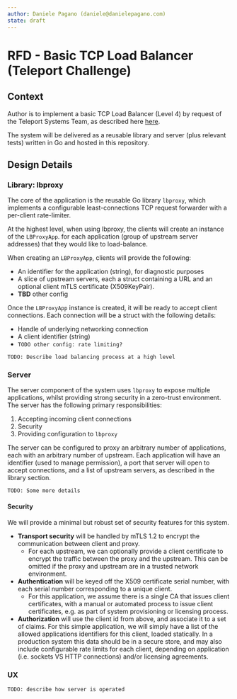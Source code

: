 ```yaml
---
author: Daniele Pagano (daniele@danielepagano.com)
state: draft
---
```


# RFD - Basic TCP Load Balancer (Teleport Challenge)

## Context

Author is to implement a basic TCP Load Balancer (Level 4) by request of the Teleport Systems Team, as described here [here](https://github.com/gravitational/careers/blob/main/challenges/systems/challenge-2.md#level-4).

The system will be delivered as a reusable library and server (plus relevant tests) written in Go and hosted in this repository.

## Design Details

### Library: lbproxy

The core of the application is the reusable Go library `lbproxy`, which implements a configurable least-connections TCP request forwarder with a per-client rate-limiter.

At the highest level, when using lbproxy, the clients will create an instance of the `LBProxyApp`.
for each application (group of upstream server addresses) that they would like to load-balance.

When creating an `LBProxyApp`, clients will provide the following:

- An identifier for the application (string), for diagnostic purposes
- A slice of upstream servers, each a struct containing a URL and an optional client mTLS certificate (X509KeyPair).
- **TBD** other config

Once the `LBProxyApp` instance is created, it will be ready to accept client connections. Each connection will be a struct with the following details:

- Handle of underlying networking connection
- A client identifier (string)
- `TODO other config: rate limiting?`

`TODO: Describe load balancing process at a high level`

### Server

The server component of the system uses `lbproxy` to expose multiple applications, whilst providing strong security in a zero-trust environment.
The server has the following primary responsibilities:

 1. Accepting incoming client connections
 2. Security
 3. Providing configuration to `lbproxy`

The server can be configured to proxy an arbitrary number of applications, each with an arbitrary number of upstream.
Each application will have an identifier (used to manage permission), a port that server will open to accept connections, and a list of upstream servers,
as described in the library section.

`TODO: Some more details`

#### Security

We will provide a minimal but robust set of security features for this system.

- **Transport security** will be handled by mTLS 1.2 to encrypt the communication between client and proxy.
  - For each upstream, we can optionally provide a client certificate to encrypt the traffic between the proxy and the upstream. This can be omitted if the proxy and upstream are in a trusted network environment.
- **Authentication** will be keyed off the X509 certificate serial number, with each serial number corresponding to a unique client.
  - For this application, we assume there is a single CA that issues client certificates, with a manual or automated process to issue client certificates, e.g. as part of system provisioning or licensing process.
- **Authorization** will use the client id from above, and associate it to a set of claims. For this simple application, we will simply have a list of the allowed applications identifiers for this client, loaded statically. In a production system this data should be in a secure store, and may also include configurable rate limits for each client, depending on application
(i.e. sockets VS HTTP connections) and/or licensing agreements.

### UX

`TODO: describe how server is operated`
